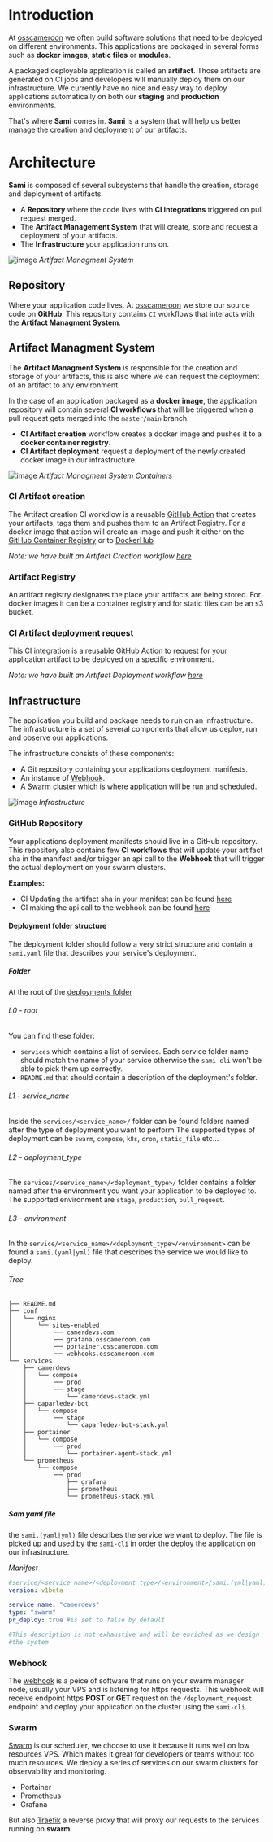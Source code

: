 # Introduction

At [osscameroon](https://osscameroon.com) we often build software solutions that need to be deployed on different environments.
This applications are packaged in several forms such as **docker images**, **static files** or **modules**.

A packaged deployable application is called an **artifact**. Those artifacts are generated on CI jobs and developers will manually deploy them on our infrastructure.
We currently have no nice and easy way to deploy applications automatically on both our **staging** and **production** environments.

That's where **Sami** comes in. **Sami** is a system that will help us better manage the creation and deployment of our artifacts.


# Architecture

**Sami** is composed of several subsystems that handle the creation, storage and deployment of artifacts.

- A **Repository** where the code lives with **CI integrations** triggered on pull request merged.
- The **Artifact Management System** that will create, store and request a deployment of your artifacts.
- The **Infrastructure** your application runs on.



![image](./res/imgs/structurizr-1-AMS-Context.png)
*Artifact Managment System*

## Repository

Where your application code lives. At [osscameroon](https://osscameroon.com) we store our source code on **GitHub**.
This repository contains `CI` workflows that interacts with the **Artifact Managment System**.

## Artifact Managment System

The **Artifact Managment System** is responsible for the creation and storage of your artifacts,
 this is also where we can request the deployment of an artifact to any environment.

In the case of an application packaged as a **docker image**,
 the application repository will contain several **CI workflows** that will be triggered
 when a pull request gets merged into the `master/main` branch.

- **CI Artifact creation** workflow creates a docker image and pushes it to a **docker container registry**.
- **CI Artifact deployment** request a deployment of the newly created docker image in our infrastructure.



![image](./res/imgs/structurizr-1-AMS-Containers.png)
*Artifact Managment System Containers*

### CI Artifact creation
The Artifact creation CI workdlow is a reusable [GitHub Action](https://github.com/features/actions) that creates your artifacts, tags them and pushes them to an Artifact Registry.
For a docker image that action will create an image and push it either on the [GitHub Container Registry](https://docs.github.com/en/packages/working-with-a-github-packages-registry/working-with-the-container-registry) or to [DockerHub](https://hub.docker.com/)

*Note: we have  built an Artifact Creation workflow [here](https://github.com/osscameroon/camerdevs/blob/682256603a8bd3cb58752a66e81ce36b37a1e6d6/.github/workflows/backend-build-api-image.yaml#L41)*

### Artifact Registry
An artifact registry designates the place your artifacts are being stored. For docker images it can be a container registry and for static files can be an s3 bucket.


### CI Artifact deployment request
This CI integration is a reusable [GitHub Action](https://github.com/features/actions) to request for your application artifact to be deployed on a specific environment.

*Note: we have built an Artifact Deployment workflow [here](https://github.com/osscameroon/camerdevs/blob/682256603a8bd3cb58752a66e81ce36b37a1e6d6/.github/workflows/backend-build-api-image.yaml#L49)*

## Infrastructure

The application you build and package needs to run on an infrastructure. The infrastructure is a set of several components that allow us deploy, run and observe our applications.

The infrastructure consists of these components:

- A Git repository containing your applications deployment manifests.
- An instance of [Webhook](https://github.com/adnanh/webhook).
- A [Swarm](https://docs.docker.com/engine/swarm/) cluster which is where application will be run and scheduled.

![image](./res/imgs/structurizr-1-Infrastructure.png)
*Infrastructure*

### GitHub Repository
Your applications deployment manifests should live in a GitHub repository.
This repository also contains few **CI workflows** that will update your artifact sha in the manifest
and/or trigger an api call to the **Webhook** that will trigger the actual deployment on your swarm clusters.

**Examples:**
- CI Updating the artifact sha in your manifest can be found [here](https://github.com/osscameroon/deployments/blob/main/.github/workflows/deploy-service.yaml)
- CI making the api call to the webhook can be found [here](https://github.com/osscameroon/deployments/blob/main/.github/workflows/apply-config.yaml)

#### Deployment folder structure
The deployment folder should follow a very strict structure and contain a `sami.yaml` file
that describes your service's deployment.

##### Folder

At the root of the [deployments folder](https://github.com/osscameroon/deployments)


###### L0 - root

You can find these folder:

- `services` which contains a list of services.
Each service folder name should match the name of your service otherwise the `sami-cli` won't be able to pick them up correctly.
- `README.md` that should contain a description of the deployment's folder.


###### L1 - service_name
Inside the `services/<service_name>/` folder can be found folders named after the type of deployment you want to perform
The supported types of deployment can be `swarm`, `compose`, `k8s`, `cron`, `static_file` etc...

###### L2 - deployment_type
The `services/<service_name>/<deployment_type>/` folder contains a folder named
after the environment you want your application to be deployed to.
The supported environment are `stage`, `production`, `pull_request`.

###### L3 - environment
In the `service/<service_name>/<deployment_type>/<environment>` can be found
a `sami.(yaml|yml)` file that describes the service we would like to deploy.

###### Tree
```
├── README.md
├── conf
│   └── nginx
│       └── sites-enabled
│           ├── camerdevs.com
│           ├── grafana.osscameroon.com
│           ├── portainer.osscameroon.com
│           └── webhooks.osscameroon.com
└── services
    ├── camerdevs
    │   └── compose
    │       ├── prod
    │       └── stage
    │           └── camerdevs-stack.yml
    ├── caparledev-bot
    │   └── compose
    │       └── stage
    │           └── caparledev-bot-stack.yml
    ├── portainer
    │   └── compose
    │       └── prod
    │           └── portainer-agent-stack.yml
    └── prometheus
        └── compose
            └── prod
                ├── grafana
                ├── prometheus
                └── prometheus-stack.yml
```

##### Sam yaml file

the `sami.(yaml|yml)` file describes the service we want to deploy.
The file is picked up and used by the `sami-cli` in order the deploy the application on our infrastructure.

*Manifest*
```yaml
#service/<service_name>/<deployment_type>/<environment>/sami.(yml|yaml)
version: v1beta

service_name: "camerdevs"
type: "swarm"
pr_deploy: true #is set to false by default

#This description is not exhaustive and will be enriched as we design
#the system
```


### Webhook

The [webhook](https://github.com/adnanh/webhook) is a peice of software that runs on your swarm manager node, usually your VPS and is listening for https requests.
This webhook will receive endpoint https **POST** or **GET** request on the `/deployment_request` endpoint
and deploy your application on the cluster using the `sami-cli`.

### Swarm

[Swarm](https://docs.docker.com/engine/swarm/) is our scheduler, we choose to use it because it runs well on low resources VPS.
Which makes it great for developers or teams without too much resources.
We deploy a series of services on our swarm clusters for observability and monitoring.
- Portainer
- Prometheus
- Grafana

But also [Traefik](https://traefik.io/) a reverse proxy that will proxy our requests to the services running on **swarm**.
